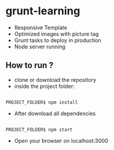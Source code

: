# grunt-learning

* Responsive Template
* Optimized images with picture tag
* Grunt tasks to deploy in production
* Node server running

## How to run ?

* clone or download the repository
* inside the project folder:

<pre><code>
PROJECT_FOLDER$ npm install
</code></pre>

* After download all dependencies

<pre><code>
PROJECT_FOLDER$ npm start
</code></pre>

* Open your browser on localhost:3000